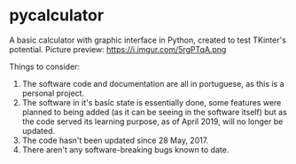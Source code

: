 # pycalculator
A basic calculator with graphic interface in Python, created to test TKinter's potential.
Picture preview: https://i.imgur.com/5rgPTqA.png

Things to consider:
1. The software code and documentation are all in portuguese, as this is a personal project.
2. The software in it's basic state is essentially done, some features were planned to being added (as it can be seeing in the software itself) but as the code served its learning purpose, as of April 2019, will no longer be updated.
3. The code hasn't been updated since 28 May, 2017.
4. There aren't any software-breaking bugs known to date.
